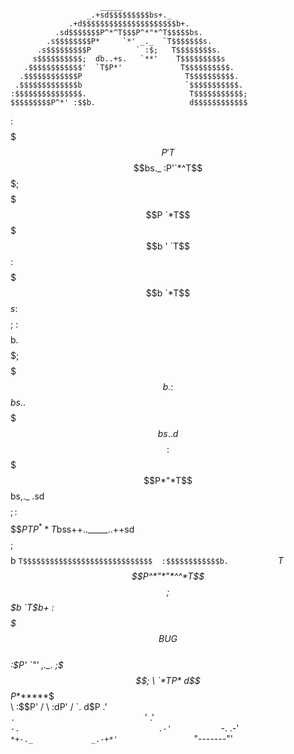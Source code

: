                         _____                          
                     _.+sd$$$$$$$$$bs+._                   
                 .+d$$$$$$$$$$$$$$$$$$$$$b+.               
              .sd$$$$$$$P^*^T$$$P^*"*^T$$$$$bs.            
            .s$$$$$$$$P*     `*' _._  `T$$$$$$$s.          
          .s$$$$$$$$$P          ` :$;   T$$$$$$$$s.        
         s$$$$$$$$$$;  db..+s.   `**'    T$$$$$$$$$s       
       .$$$$$$$$$$$$'  `T$P*'             T$$$$$$$$$$.     
      .$$$$$$$$$$$$P                       T$$$$$$$$$$.    
     .$$$$$$$$$$$$$b                       `$$$$$$$$$$$.   
    :$$$$$$$$$$$$$$$.                       T$$$$$$$$$$$;  
    $$$$$$$$$P^*' :$$b.                     d$$$$$$$$$$$$  
   :$$$$$$$P'      T$$$$bs._               :P'`*^T$$$$$$$; 
   $$$$$$$P         `*T$$$$$b              '      `T$$$$$$ 
  :$$$$$$$b            `*T$$$s                      :$$$$$;
  :$$$$$$$$b.                                        $$$$$;
  $$$$$$$$$$$b.                                     :$$$$$$
  $$$$$$$$$$$$$bs.                                 .$$$$$$$
  $$$$$$$$$$$$$$$$$bs.                           .d$$$$$$$$
  :$$$$$$$$$$$$$P*"*T$$bs,._                  .sd$$$$$$$$$;
  :$$$$$$$$$$$$P     TP^**T$bss++.._____..++sd$$$$$$$$$$$$;
   $$$$$$$$$$$$b           `T$$$$$$$$$$$$$$$$$$$$$$$$$$$$$ 
   :$$$$$$$$$$$$b.           `*T$$P^*"*"*^^*T$$$$$$$$$$$$; 
    $$$b       `T$b+                        :$$$$$$$BUG$$  
    :$P'         `"'               ,._.     ;$$$$$$$$$$$;  
     \                            `*TP*     d$$P*******$   
      \                                    :$$P'      /    
       \                                  :dP'       /     
        `.                               d$P       .'      
          `.                             `'      .'        
            `-.                               .-'          
               `-.                         .-'             
                  `*+-._             _.-+*'                
                        `"*-------*"'                  
